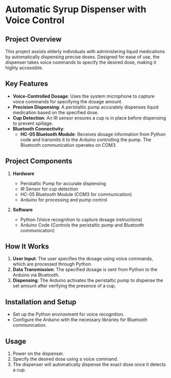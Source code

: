 # Automatic Syrup Dispenser with Voice Control

## Project Overview
This project assists elderly individuals with administering liquid medications by automatically dispensing precise doses. Designed for ease of use, the dispenser takes voice commands to specify the desired dose, making it highly accessible.

## Key Features

- **Voice-Controlled Dosage**: Uses the system microphone to capture voice commands for specifying the dosage amount.
- **Precision Dispensing**: A peristaltic pump accurately dispenses liquid medication based on the specified dose.
- **Cup Detection**: An IR sensor ensures a cup is in place before dispensing to prevent spillage.
- **Bluetooth Connectivity**:
  - **HC-05 Bluetooth Module**: Receives dosage information from Python code and transmits it to the Arduino controlling the pump. The Bluetooth communication operates on COM3.

## Project Components

1. **Hardware**
   - Peristaltic Pump for accurate dispensing
   - IR Sensor for cup detection
   - HC-05 Bluetooth Module (COM3 for communication)
   - Arduino for processing and pump control

2. **Software**
   - Python (Voice recognition to capture dosage instructions)
   - Arduino Code (Controls the peristaltic pump and Bluetooth communication)

## How It Works
1. **User Input**: The user specifies the dosage using voice commands, which are processed through Python.
2. **Data Transmission**: The specified dosage is sent from Python to the Arduino via Bluetooth.
3. **Dispensing**: The Arduino activates the peristaltic pump to dispense the set amount after verifying the presence of a cup.

## Installation and Setup
- Set up the Python environment for voice recognition.
- Configure the Arduino with the necessary libraries for Bluetooth communication.

## Usage
1. Power on the dispenser.
2. Specify the desired dose using a voice command.
3. The dispenser will automatically dispense the exact dose once it detects a cup.
